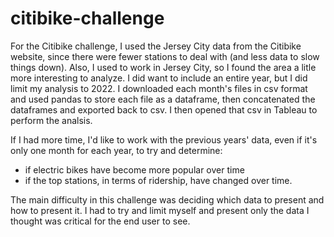 # citibike-challenge

For the Citibike challenge, I used the Jersey City data from the Citibike website, since there were fewer stations to deal with (and less data to slow things down).
Also, I used to work in Jersey City, so I found the area a litle more interesting to analyze.  I did want to include an entire year, but I did limit my analysis
to 2022.  I downloaded each month's files in csv format and used pandas to store each file as a dataframe, then concatenated the dataframes and exported back to
csv.  I then opened that csv in Tableau to perform the analsis.

If I had more time, I'd like to work with the previous years' data, even if it's only one month for each year, to try and determine:
- if electric bikes have become more popular over time
- if the top stations, in terms of ridership, have changed over time.

The main difficulty in this challenge was deciding which data to present and how to present it.  I had to try and limit myself and present only the data
I thought was critical for the end user to see.
